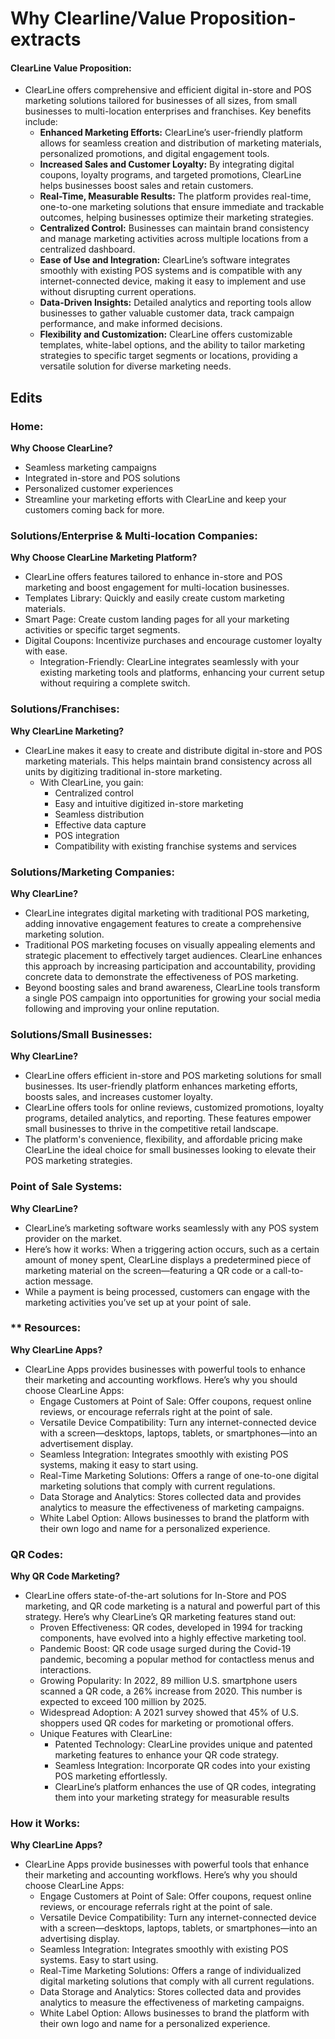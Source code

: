 # Why Clearline/Value Proposition- extracts


#### ClearLine Value Proposition:
* ClearLine offers comprehensive and efficient digital in-store and POS marketing solutions tailored for businesses of all sizes, from small businesses to multi-location enterprises and franchises. Key benefits include:
  * **Enhanced Marketing Efforts:** ClearLine’s user-friendly platform allows for seamless creation and distribution of marketing materials, personalized promotions, and digital engagement tools.
  * **Increased Sales and Customer Loyalty:** By integrating digital coupons, loyalty programs, and targeted promotions, ClearLine helps businesses boost sales and retain customers.
  * **Real-Time, Measurable Results:** The platform provides real-time, one-to-one marketing solutions that ensure immediate and trackable outcomes, helping businesses optimize their marketing strategies.
  * **Centralized Control:** Businesses can maintain brand consistency and manage marketing activities across multiple locations from a centralized dashboard.
  * **Ease of Use and Integration:** ClearLine’s software integrates smoothly with existing POS systems and is compatible with any internet-connected device, making it easy to implement and use without disrupting current operations.
  * **Data-Driven Insights:** Detailed analytics and reporting tools allow businesses to gather valuable customer data, track campaign performance, and make informed decisions.
  * **Flexibility and Customization:** ClearLine offers customizable templates, white-label options, and the ability to tailor marketing strategies to specific target segments or locations, providing a versatile solution for diverse marketing needs.

## Edits
### Home:
**Why Choose ClearLine?**
* Seamless marketing campaigns
* Integrated in-store and POS solutions
* Personalized customer experiences
* Streamline your marketing efforts with ClearLine and keep your customers coming back for more.
### Solutions/Enterprise & Multi-location Companies:
**Why Choose ClearLine Marketing Platform?**
* ClearLine offers features tailored to enhance in-store and POS marketing and boost engagement for multi-location businesses.
* Templates Library: Quickly and easily create custom marketing materials.
* Smart Page: Create custom landing pages for all your marketing activities or specific target segments.
* Digital Coupons: Incentivize purchases and encourage customer loyalty with ease.
  * Integration-Friendly: ClearLine integrates seamlessly with your existing marketing tools and platforms, enhancing your current setup without requiring a complete switch.
### Solutions/Franchises:
**Why ClearLine Marketing?**
* ClearLine makes it easy to create and distribute digital in-store and POS marketing materials. This helps maintain brand consistency across all units by digitizing traditional in-store marketing.
  * With ClearLine, you gain:
    * Centralized control
    * Easy and intuitive digitized in-store marketing
    * Seamless distribution
    * Effective data capture
    * POS integration
    * Compatibility with existing franchise systems and services
### Solutions/Marketing Companies:
**Why ClearLine?**
* ClearLine integrates digital marketing with traditional POS marketing, adding innovative engagement features to create a comprehensive marketing solution.
* Traditional POS marketing focuses on visually appealing elements and strategic placement to effectively target audiences. ClearLine enhances this approach by increasing participation and accountability, providing concrete data to demonstrate the effectiveness of POS marketing.
* Beyond boosting sales and brand awareness, ClearLine tools transform a single POS campaign into opportunities for growing your social media following and improving your online reputation.
### Solutions/Small Businesses:
**Why ClearLine?**
* ClearLine offers efficient in-store and POS marketing solutions for small businesses. Its user-friendly platform enhances marketing efforts, boosts sales, and increases customer loyalty.
* ClearLine offers tools for online reviews, customized promotions, loyalty programs, detailed analytics, and reporting. These features empower small businesses to thrive in the competitive retail landscape.
* The platform's convenience, flexibility, and affordable pricing make ClearLine the ideal choice for small businesses looking to elevate their POS marketing strategies.
### Point of Sale Systems:
**Why ClearLine?**
* ClearLine’s marketing software works seamlessly with any POS system provider on the market.
* Here’s how it works: When a triggering action occurs, such as a certain amount of money spent, ClearLine displays a predetermined piece of marketing material on the screen—featuring a QR code or a call-to-action message.
* While a payment is being processed, customers can engage with the marketing activities you’ve set up at your point of sale.
### ** Resources:
**Why ClearLine Apps?**
* ClearLine Apps provides businesses with powerful tools to enhance their marketing and accounting workflows. Here’s why you should choose ClearLine Apps:
    * Engage Customers at Point of Sale: Offer coupons, request online reviews, or encourage referrals right at the point of sale.
    * Versatile Device Compatibility: Turn any internet-connected device with a screen—desktops, laptops, tablets, or smartphones—into an advertisement display.
    * Seamless Integration: Integrates smoothly with existing POS systems, making it easy to start using.
    * Real-Time Marketing Solutions: Offers a range of one-to-one digital marketing solutions that comply with current regulations.
    * Data Storage and Analytics: Stores collected data and provides analytics to measure the effectiveness of marketing campaigns.
    * White Label Option: Allows businesses to brand the platform with their own logo and name for a personalized experience.
### QR Codes:
**Why QR Code Marketing?**
* ClearLine offers state-of-the-art solutions for In-Store and POS marketing, and QR code marketing is a natural and powerful part of this strategy. Here’s why ClearLine’s QR marketing features stand out:
    * Proven Effectiveness: QR codes, developed in 1994 for tracking components, have evolved into a highly effective marketing tool.
    * Pandemic Boost: QR code usage surged during the Covid-19 pandemic, becoming a popular method for contactless menus and interactions.
    * Growing Popularity: In 2022, 89 million U.S. smartphone users scanned a QR code, a 26% increase from 2020. This number is expected to exceed 100 million by 2025.
    * Widespread Adoption: A 2021 survey showed that 45% of U.S. shoppers used QR codes for marketing or promotional offers.
    * Unique Features with ClearLine:
        * Patented Technology: ClearLine provides unique and patented marketing features to enhance your QR code strategy.
        * Seamless Integration: Incorporate QR codes into your existing POS marketing effortlessly.
        * ClearLine’s platform enhances the use of QR codes, integrating them into your marketing strategy for measurable results
### How it Works:
**Why ClearLine Apps?**
* ClearLine Apps provide businesses with powerful tools that enhance their marketing and accounting workflows. Here’s why you should choose ClearLine Apps:
    * Engage Customers at Point of Sale: Offer coupons, request online reviews, or encourage referrals right at the point of sale.
    * Versatile Device Compatibility: Turn any internet-connected device with a screen—desktops, laptops, tablets, or smartphones—into an advertising display.
    * Seamless Integration: Integrates smoothly with existing POS systems. Easy to start using.
    * Real-Time Marketing Solutions: Offers a range of individualized digital marketing solutions that comply with all current regulations.
    * Data Storage and Analytics: Stores collected data and provides analytics to measure the effectiveness of marketing campaigns.
    * White Label Option: Allows businesses to brand the platform with their own logo and name for a personalized experience.
